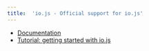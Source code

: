 ```yaml
---
title:	'io.js - Official support for io.js'
---
```


* [Documentation](http://doc.scalingo.com/languages/javascript/iojs)
* [Tutorial: getting started with io.js](http://doc.scalingo.com/languages/javascript/iojs/getting-started-with-iojs.html)
